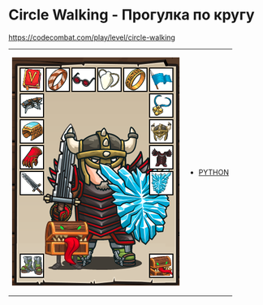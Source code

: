 # Circle Walking  - Прогулка по кругу

https://codecombat.com/play/level/circle-walking
<table>
<tr>
<td>

![Hero Picture](hero.png?raw=true "Hero Picture")

</td>
<td>
<ul>
<li>

[PYTHON](CircleWalking.py)

</li>
</td>
</tr>
<table>
